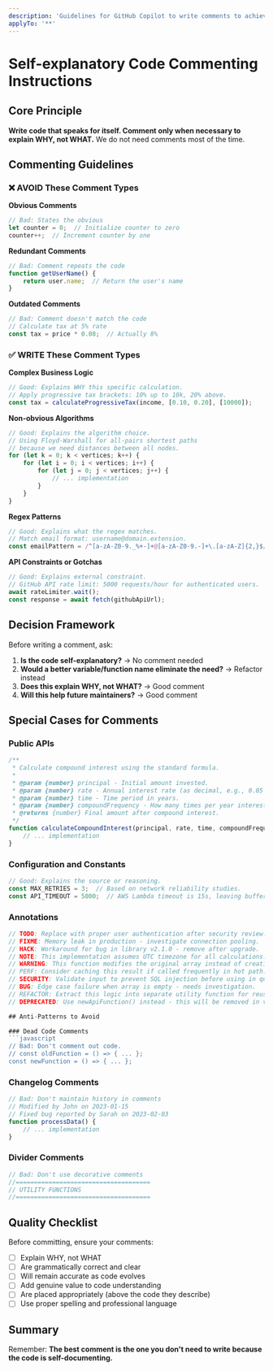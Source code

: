 ```yaml
---
description: 'Guidelines for GitHub Copilot to write comments to achieve self-explanatory code with less comments. Examples are in JavaScript but it should work on any language that has comments.'
applyTo: '**'
---
```


# Self-explanatory Code Commenting Instructions

## Core Principle
**Write code that speaks for itself. Comment only when necessary to explain WHY, not WHAT.**
We do not need comments most of the time.

## Commenting Guidelines

### ❌ AVOID These Comment Types

**Obvious Comments**
```javascript
// Bad: States the obvious
let counter = 0;  // Initialize counter to zero
counter++;  // Increment counter by one
```

**Redundant Comments**
```javascript
// Bad: Comment repeats the code
function getUserName() {
    return user.name;  // Return the user's name
}
```

**Outdated Comments**
```javascript
// Bad: Comment doesn't match the code
// Calculate tax at 5% rate
const tax = price * 0.08;  // Actually 8%
```

### ✅ WRITE These Comment Types

**Complex Business Logic**
```javascript
// Good: Explains WHY this specific calculation.
// Apply progressive tax brackets: 10% up to 10k, 20% above.
const tax = calculateProgressiveTax(income, [0.10, 0.20], [10000]);
```

**Non-obvious Algorithms**
```javascript
// Good: Explains the algorithm choice.
// Using Floyd-Warshall for all-pairs shortest paths
// because we need distances between all nodes.
for (let k = 0; k < vertices; k++) {
    for (let i = 0; i < vertices; i++) {
        for (let j = 0; j < vertices; j++) {
            // ... implementation
        }
    }
}
```

**Regex Patterns**
```javascript
// Good: Explains what the regex matches.
// Match email format: username@domain.extension.
const emailPattern = /^[a-zA-Z0-9._%+-]+@[a-zA-Z0-9.-]+\.[a-zA-Z]{2,}$/;
```

**API Constraints or Gotchas**
```javascript
// Good: Explains external constraint.
// GitHub API rate limit: 5000 requests/hour for authenticated users.
await rateLimiter.wait();
const response = await fetch(githubApiUrl);
```

## Decision Framework

Before writing a comment, ask:
1. **Is the code self-explanatory?** → No comment needed
2. **Would a better variable/function name eliminate the need?** → Refactor instead
3. **Does this explain WHY, not WHAT?** → Good comment
4. **Will this help future maintainers?** → Good comment

## Special Cases for Comments

### Public APIs
```javascript
/**
 * Calculate compound interest using the standard formula.
 *
 * @param {number} principal - Initial amount invested.
 * @param {number} rate - Annual interest rate (as decimal, e.g., 0.05 for 5%).
 * @param {number} time - Time period in years.
 * @param {number} compoundFrequency - How many times per year interest compounds (default: 1).
 * @returns {number} Final amount after compound interest.
 */
function calculateCompoundInterest(principal, rate, time, compoundFrequency = 1) {
    // ... implementation
}
```

### Configuration and Constants
```javascript
// Good: Explains the source or reasoning.
const MAX_RETRIES = 3;  // Based on network reliability studies.
const API_TIMEOUT = 5000;  // AWS Lambda timeout is 15s, leaving buffer.
```

### Annotations
```javascript
// TODO: Replace with proper user authentication after security review.
// FIXME: Memory leak in production - investigate connection pooling.
// HACK: Workaround for bug in library v2.1.0 - remove after upgrade.
// NOTE: This implementation assumes UTC timezone for all calculations.
// WARNING: This function modifies the original array instead of creating a copy.
// PERF: Consider caching this result if called frequently in hot path.
// SECURITY: Validate input to prevent SQL injection before using in query.
// BUG: Edge case failure when array is empty - needs investigation.
// REFACTOR: Extract this logic into separate utility function for reusability.
// DEPRECATED: Use newApiFunction() instead - this will be removed in v3.0.

## Anti-Patterns to Avoid

### Dead Code Comments
```javascript
// Bad: Don't comment out code.
// const oldFunction = () => { ... };
const newFunction = () => { ... };
```

### Changelog Comments
```javascript
// Bad: Don't maintain history in comments
// Modified by John on 2023-01-15
// Fixed bug reported by Sarah on 2023-02-03
function processData() {
    // ... implementation
}
```

### Divider Comments
```javascript
// Bad: Don't use decorative comments
//=====================================
// UTILITY FUNCTIONS
//=====================================
```

## Quality Checklist

Before committing, ensure your comments:
- [ ] Explain WHY, not WHAT
- [ ] Are grammatically correct and clear
- [ ] Will remain accurate as code evolves
- [ ] Add genuine value to code understanding
- [ ] Are placed appropriately (above the code they describe)
- [ ] Use proper spelling and professional language

## Summary

Remember: **The best comment is the one you don't need to write because the code is self-documenting.**
